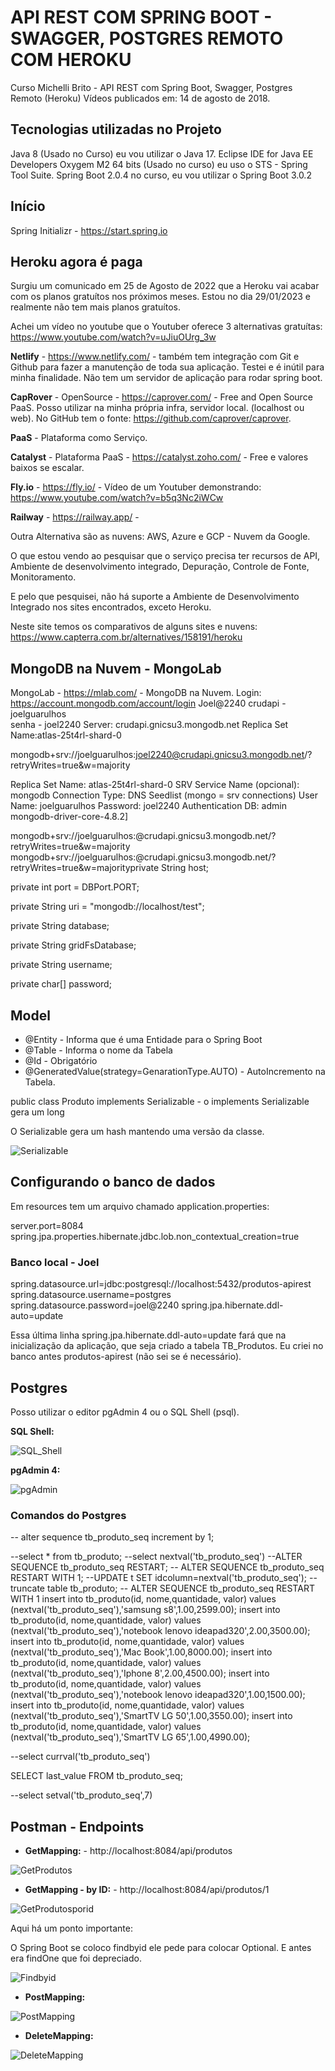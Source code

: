 # API REST COM SPRING BOOT - SWAGGER, POSTGRES REMOTO COM HEROKU

Curso Michelli Brito - API REST com Spring Boot, Swagger, Postgres Remoto (Heroku)
Vídeos publicados em: 14 de agosto de 2018.

## Tecnologias utilizadas no Projeto

Java 8 (Usado no Curso) eu vou utilizar o Java 17.
Eclipse IDE for Java EE Developers Oxygem M2 64 bits (Usado no curso) eu uso o STS - Spring Tool Suite.
Spring Boot 2.0.4 no curso, eu vou utilizar o Spring Boot 3.0.2

## Início

Spring Initializr - https://start.spring.io

## Heroku agora é paga

Surgiu um comunicado em 25 de Agosto de 2022 que a Heroku vai acabar com os planos gratuítos nos próximos meses. 
Estou no dia 29/01/2023 e realmente não tem mais planos gratuítos.

Achei um vídeo no youtube que o Youtuber oferece 3 alternativas gratuítas: https://www.youtube.com/watch?v=uJiuOUrg_3w


**Netlify** - https://www.netlify.com/ - também tem integração com Git e Github para fazer a manutenção de toda sua aplicação.
Testei e é inútil para minha finalidade. Não tem um servidor de aplicação para rodar spring boot.

**CapRover** - OpenSource - https://caprover.com/ - Free and Open Source PaaS. Posso utilizar na minha própria infra, servidor local. (localhost ou web).
No GitHub tem o fonte: https://github.com/caprover/caprover.

**PaaS** - Plataforma como Serviço.

**Catalyst** - Plataforma PaaS - https://catalyst.zoho.com/ - Free e valores baixos se escalar.

**Fly.io** - https://fly.io/ -
Vídeo de um Youtuber demonstrando: https://www.youtube.com/watch?v=b5q3Nc2iWCw

**Railway** - https://railway.app/ -

Outra Alternativa são as nuvens: AWS, Azure e GCP - Nuvem da Google.

O que estou vendo ao pesquisar que o serviço precisa ter recursos de API, Ambiente de desenvolvimento integrado, Depuração, Controle de Fonte, Monitoramento.

E pelo que pesquisei, não há suporte a Ambiente de Desenvolvimento Integrado nos sites encontrados, exceto Heroku.

Neste site temos os comparativos de alguns sites e nuvens: https://www.capterra.com.br/alternatives/158191/heroku

## MongoDB na Nuvem - MongoLab

MongoLab - https://mlab.com/ - MongoDB na Nuvem.
Login: https://account.mongodb.com/account/login
Joel@2240
crudapi - joelguarulhos  
senha - joel2240
Server: crudapi.gnicsu3.mongodb.net
Replica Set Name:atlas-25t4rl-shard-0

mongodb+srv://joelguarulhos:joel2240@crudapi.gnicsu3.mongodb.net/?retryWrites=true&w=majority


Replica Set Name: atlas-25t4rl-shard-0
SRV Service Name (opcional): mongodb
Connection Type: DNS Seedlist (mongo = srv connections)
User Name: joelguarulhos
Password: joel2240
Authentication DB: admin
mongodb-driver-core-4.8.2]

mongodb+srv://joelguarulhos:<password>@crudapi.gnicsu3.mongodb.net/?retryWrites=true&w=majority
mongodb+srv://joelguarulhos:<password>@crudapi.gnicsu3.mongodb.net/?retryWrites=true&w=majorityprivate String host;

private int port = DBPort.PORT;

private String uri = "mongodb://localhost/test";

private String database;

private String gridFsDatabase;

private String username;

private char[] password;

## Model

* @Entity - Informa que é uma Entidade para o Spring Boot
* @Table - Informa o nome da Tabela
* @Id - Obrigatório
* @GeneratedValue(strategy=GenarationType.AUTO) - AutoIncremento na Tabela.

public class Produto implements Serializable - o implements Serializable gera um long

O Serializable gera um hash mantendo uma versão da classe.

![Serializable](/Imagens/serializable.jpg "Serializable")

## Configurando o banco de dados

Em resources tem um arquivo chamado application.properties:

server.port=8084
spring.jpa.properties.hibernate.jdbc.lob.non_contextual_creation=true

### Banco local - Joel
spring.datasource.url=jdbc:postgresql://localhost:5432/produtos-apirest
spring.datasource.username=postgres
spring.datasource.password=joel@2240
spring.jpa.hibernate.ddl-auto=update 

Essa última linha spring.jpa.hibernate.ddl-auto=update  fará que na inicialização da aplicação, que seja criado a tabela TB_Produtos.
Eu criei no banco antes produtos-apirest (não sei se é necessário).

## Postgres

Posso utilizar o editor pgAdmin 4 ou o SQL Shell (psql).

**SQL Shell:**

![SQL_Shell](/Imagens/SQL_Shell.jpg "SQL_Shell")

**pgAdmin 4:**

![pgAdmin](/Imagens/pgAdmin.jpg "pgAdmin")

### Comandos do Postgres

-- alter sequence tb_produto_seq increment by 1;

--select * from tb_produto;
--select nextval('tb_produto_seq')
--ALTER SEQUENCE tb_produto_seq RESTART;
-- ALTER SEQUENCE tb_produto_seq RESTART WITH 1;
--UPDATE t SET idcolumn=nextval('tb_produto_seq');
--truncate table tb_produto;
-- ALTER SEQUENCE tb_produto_seq RESTART WITH 1
insert into tb_produto(id, nome,quantidade, valor) values (nextval('tb_produto_seq'),'samsung s8',1.00,2599.00);
insert into tb_produto(id, nome,quantidade, valor) values (nextval('tb_produto_seq'),'notebook lenovo ideapad320',2.00,3500.00);
insert into tb_produto(id, nome,quantidade, valor) values (nextval('tb_produto_seq'),'Mac Book',1.00,8000.00);
insert into tb_produto(id, nome,quantidade, valor) values (nextval('tb_produto_seq'),'Iphone 8',2.00,4500.00);
insert into tb_produto(id, nome,quantidade, valor) values (nextval('tb_produto_seq'),'notebook lenovo ideapad320',1.00,1500.00);
insert into tb_produto(id, nome,quantidade, valor) values (nextval('tb_produto_seq'),'SmartTV LG 50',1.00,3550.00);
insert into tb_produto(id, nome,quantidade, valor) values (nextval('tb_produto_seq'),'SmartTV LG 65',1.00,4990.00);

--select currval('tb_produto_seq')

SELECT last_value FROM tb_produto_seq;

--select setval('tb_produto_seq',7)

## Postman - Endpoints

* **GetMapping:** - http://localhost:8084/api/produtos

![GetProdutos](/Imagens/GetProdutos.jpg "GetProdutos")

* **GetMapping -  by ID:** - http://localhost:8084/api/produtos/1

![GetProdutosporid](/Imagens/GetProdutoporid.jpg "GetProdutosporid")

Aqui há um ponto importante: 

O Spring Boot se coloco findbyid ele pede para colocar Optional. E antes era findOne que foi depreciado.

![Findbyid](/Imagens/Findbyid.jpg "Findbyid")

* **PostMapping:**

![PostMapping](/Imagens/PostMapping.jpg "PostMapping")

* **DeleteMapping:**

![DeleteMapping](/Imagens/DeleteMapping.jpg "DeleteMapping")




















